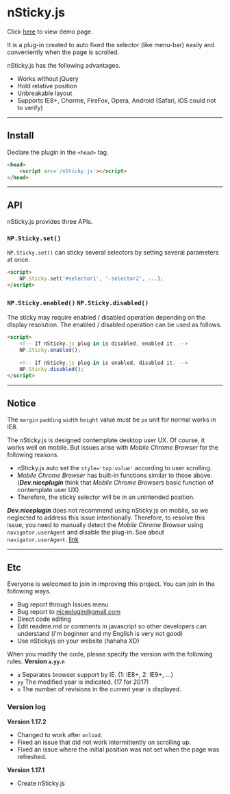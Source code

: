 # nSticky.js

Click [here](https://niceplugin.github.io/OldProject_2017/nSticky) to view demo page.

It is a plug-in created to auto fixed the selector (like menu-bar) easily and conveniently when the page is scrolled.

nSticky.js has the following advantages.
* Works without jQuery
* Hold relative position
* Unbreakable layout
* Supports IE8+, Chorme, FireFox, Opera, Android (Safari, iOS could not to verify)

***

## Install
Declare the plugin in the `<head>` tag.
```html    
<head>
    <script src='/nSticky.js'></script>
</head>
```

***

## API
nSticky.js provides three APIs.

### `NP.Sticky.set()`
`NP.Sticky.set()` can sticky several selectors by setting several parameters at once.
```html
<script>
    NP.Sticky.set('#selector1', '.selector2', ...);
</script>
```

### `NP.Sticky.enabled()` `NP.Sticky.disabled()`
The sticky may require enabled / disabled operation depending on the display resolution.
The enabled / disabled operation can be used as follows.
```html
<script>
    <!-- If nSticky.js plug-in is disabled, enabled it. -->
    NP.Sticky.enabled();
    
    <!-- If nSticky.js plug-in is enabled, disabled it. -->
    NP.Sticky.disabled();
</script>
```

***

## Notice
The `margin` `padding` `width` `height` value must be `px` unit for normal works in IE8.


The nSticky.js is designed contemplate desktop user UX.
Of course, it works well on mobile.
But issues arise with *Mobile Chrome Browser* for the following reasons.
* nSticky.js auto set the `style='top:value'` according to user scrolling.
* *Mobile Chrome Browser* has built-in functions similar to those above.  
(***Dev.niceplugin*** think that *Mobile Chrome Browser*s basic function of contemplate user UX)
* Therefore, the sticky selector will be in an unintended position.

***Dev.niceplugin*** does not recommend using nSticky.js on mobile, so we neglected to address this issue intentionally.
Therefore, to resolve this issue, you need to manually detect the *Mobile Chrome Browser* using `navigator.userAgent` and disable the plug-in.
See about `navigator.userAgent`. [link](https://developer.mozilla.org/en-US/docs/Web/API/NavigatorID/userAgent)

***

## Etc
Everyone is welcomed to join in improving this project.
You can join in the following ways.
* Bug report through Issues menu
* Bug report to <niceplugin@gmail.com>
* Direct code editing
* Edit readme.md or comments in javascript so other developers can understand (i'm beginner and my English is very not good)
* Use nStickyjs on your website (hahaha XD)


When you modify the code, please specify the version with the following rules.
**Version `a`.`yy`.`n`**
* `a` Separates browser support by IE. (1: IE8+, 2: IE9+, ...)
* `yy` The modified year is indicated. (17 for 2017)
* `n` The number of revisions in the current year is displayed.

### Version log
**Version 1.17.2**
* Changed to work after `onload`.
* Fixed an issue that did not work intermittently on scrolling up.
* Fixed an issue where the initial position was not set when the page was refreshed.


**Version 1.17.1**
* Create nSticky.js
